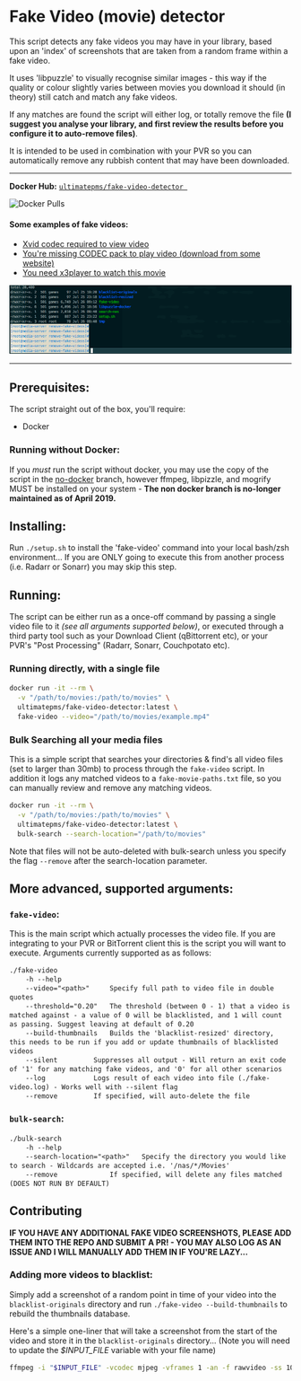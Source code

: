 # Fake Video (movie) detector

This script detects any fake videos you may have in your library, based upon an 'index' of screenshots that are taken from a random frame within a fake video.

It uses 'libpuzzle' to visually recognise similar images - this way if the quality or colour slightly varies between movies you download it should (in theory) still catch and match any fake videos.

If any matches are found the script will either log, or totally remove the file **(I suggest you analyse your library, and first review the results before you configure it to auto-remove files)**.

It is intended to be used in combination with your PVR so you can automatically remove any rubbish content that may have been downloaded.

--------------------------------------------------------

**Docker Hub:** [`ultimatepms/fake-video-detector `](https://hub.docker.com/r/ultimatepms/fake-video-detector)

![Docker Pulls](https://img.shields.io/docker/pulls/ultimatepms/fake-video-detector.png)


#### Some examples of fake videos:
 - [Xvid codec required to view video](blacklist-originals/183030964134081.jpg)
 - [You're missing CODEC pack to play video (download from some website)](blacklist-originals/222612955025266.jpg)
 - [You need x3player to watch this movie](blacklist-originals/483791103037622.jpg)

![Alt text](screenshot.gif?raw=true)

--------------------------------------------------------

## Prerequisites:
The script straight out of the box, you'll require:

- Docker

### Running without Docker:

If you _must_ run the script without docker, you may use the copy of the script in the [no-docker](https://github.com/ultimate-pms/fake-video-detector/tree/no-docker) branch, however ffmpeg, libpizzle, and mogrify MUST be installed on your system - **The non docker branch is no-longer maintained as of April 2019.**

## Installing:
Run `./setup.sh` to install the 'fake-video' command into your local bash/zsh environment... If you are ONLY going to execute this from another process (i.e. Radarr or Sonarr) you may skip this step.

## Running:

The script can be either run as a once-off command by passing a single video file to it _(see all arguments supported below)_, or executed through a third party tool such as your Download Client (qBittorrent etc), or your PVR's "Post Processing" (Radarr, Sonarr, Couchpotato etc).

### Running directly, with a single file

```bash
docker run -it --rm \
  -v "/path/to/movies:/path/to/movies" \
  ultimatepms/fake-video-detector:latest \
  fake-video --video="/path/to/movies/example.mp4"
```

### Bulk Searching all your media files

This is a simple script that searches your directories & find's all video files (set to larger than 30mb) to process through the `fake-video` script. In addition it logs any matched videos to a `fake-movie-paths.txt` file, so you can manually review and remove any matching videos.

```bash
docker run -it --rm \
  -v "/path/to/movies:/path/to/movies" \
  ultimatepms/fake-video-detector:latest \
  bulk-search --search-location="/path/to/movies"
```
Note that files will not be auto-deleted with bulk-search unless you specify the flag `--remove` after the search-location parameter. 


## More advanced, supported arguments: 
### `fake-video`:

This is the main script which actually processes the video file. If you are integrating to your PVR or BitTorrent client this is the script you will want to execute. Arguments currently supported as as follows:

```
./fake-video
	-h --help
	--video="<path>" 	 Specify full path to video file in double quotes
	--threshold="0.20" 	 The threshold (between 0 - 1) that a video is matched against - a value of 0 will be blacklisted, and 1 will count as passing. Suggest leaving at default of 0.20
	--build-thumbnails 	 Builds the 'blacklist-resized' directory, this needs to be run if you add or update thumbnails of blacklisted videos
	--silent 		 Suppresses all output - Will return an exit code of '1' for any matching fake videos, and '0' for all other scenarios
	--log 			 Logs result of each video into file (./fake-video.log) - Works well with --silent flag
	--remove 		 If specified, will auto-delete the file

```

### `bulk-search`:

```
./bulk-search
	-h --help
	--search-location="<path>" 	 Specify the directory you would like to search - Wildcards are accepted i.e. '/nas/*/Movies'
	--remove 			 If specified, will delete any files matched (DOES NOT RUN BY DEFAULT)
```

## Contributing

**IF YOU HAVE ANY ADDITIONAL FAKE VIDEO SCREENSHOTS, PLEASE ADD THEM INTO THE REPO AND SUBMIT A PR! - YOU MAY ALSO LOG AS AN ISSUE AND I WILL MANUALLY ADD THEM IN IF YOU'RE LAZY...**

### Adding more videos to blacklist:

Simply add a screenshot of a random point in time of your video into the `blacklist-originals` directory and run `./fake-video --build-thumbnails` to rebuild the thumbnails database.

Here's a simple one-liner that will take a screenshot from the start of the video and store it in the `blacklist-originals` directory... (Note you will need to update the *$INPUT_FILE* variable with your file name)

```bash
ffmpeg -i "$INPUT_FILE" -vcodec mjpeg -vframes 1 -an -f rawvideo -ss 100 -preset veryfast "blacklist-originals/$RANDOM$RANDOM$RANDOM.jpg"
```

